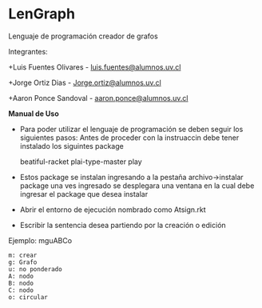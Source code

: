 # LenGraph
Lenguaje de programación creador de grafos

Integrantes:

+Luis Fuentes Olivares - luis.fuentes@alumnos.uv.cl

+Jorge Ortiz Dias -  Jorge.ortiz@alumnos.uv.cl

+Aaron Ponce Sandoval - aaron.ponce@alumnos.uv.cl

**Manual de Uso**

- Para poder utilizar el lenguaje de programación se deben seguir los siguientes pasos:
Antes de proceder con la instruaccin debe tener instalado los siguintes package

    beatiful-racket
    plai-type-master
    play
    
- Estos package se instalan ingresando a la pestaña archivo->instalar package
una ves ingresado se desplegara una ventana en la cual debe ingresar el package que desea instalar

- Abrir el entorno de ejecución nombrado como Atsign.rkt

- Escribir la sentencia desea partiendo por la creación o edición

Ejemplo: mguABCo

    m: crear
    g: Grafo
    u: no ponderado
    A: nodo
    B: nodo
    C: nodo
    o: circular


